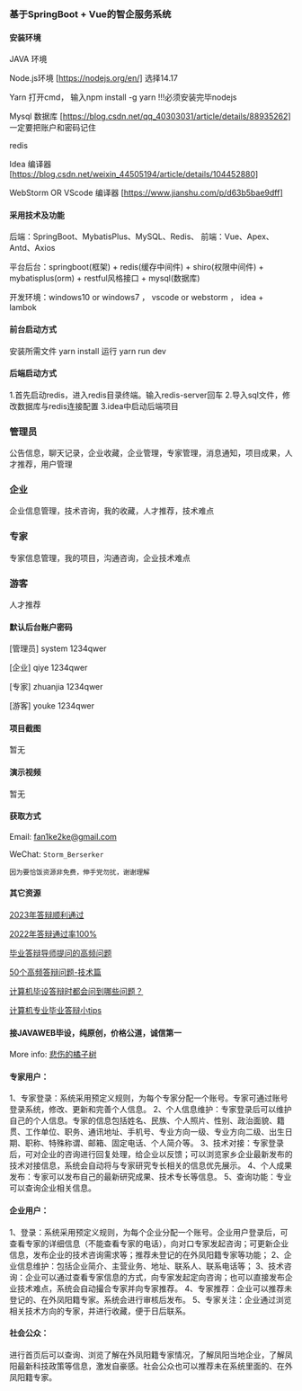 ### 基于SpringBoot + Vue的智企服务系统

#### 安装环境

JAVA 环境 

Node.js环境 [https://nodejs.org/en/] 选择14.17

Yarn 打开cmd， 输入npm install -g yarn !!!必须安装完毕nodejs

Mysql 数据库 [https://blog.csdn.net/qq_40303031/article/details/88935262] 一定要把账户和密码记住

redis

Idea 编译器 [https://blog.csdn.net/weixin_44505194/article/details/104452880]

WebStorm OR VScode 编译器 [https://www.jianshu.com/p/d63b5bae9dff]

#### 采用技术及功能

后端：SpringBoot、MybatisPlus、MySQL、Redis、
前端：Vue、Apex、Antd、Axios

平台后台：springboot(框架) + redis(缓存中间件) + shiro(权限中间件) + mybatisplus(orm) + restful风格接口 + mysql(数据库)

开发环境：windows10 or windows7 ， vscode or webstorm ， idea + lambok

#### 前台启动方式

安装所需文件 yarn install 
运行 yarn run dev

#### 后端启动方式

1.首先启动redis，进入redis目录终端。输入redis-server回车
2.导入sql文件，修改数据库与redis连接配置
3.idea中启动后端项目

### 管理员
公告信息，聊天记录，企业收藏，企业管理，专家管理，消息通知，项目成果，人才推荐，用户管理

### 企业
企业信息管理，技术咨询，我的收藏，人才推荐，技术难点

### 专家
专家信息管理，我的项目，沟通咨询，企业技术难点

### 游客
人才推荐

#### 默认后台账户密码

[管理员]
system
1234qwer

[企业]
qiye
1234qwer

[专家]
zhuanjia
1234qwer

[游客]
youke
1234qwer

#### 项目截图

暂无

#### 演示视频

暂无

#### 获取方式

Email: fan1ke2ke@gmail.com

WeChat: `Storm_Berserker`

`因为要恰饭资源非免费，伸手党勿扰，谢谢理解`

#### 其它资源

[2023年答辩顺利通过](https://berserker287.github.io/2023/06/14/2023%E5%B9%B4%E7%AD%94%E8%BE%A9%E9%A1%BA%E5%88%A9%E9%80%9A%E8%BF%87/)

[2022年答辩通过率100%](https://berserker287.github.io/2022/05/25/%E9%A1%B9%E7%9B%AE%E4%BA%A4%E6%98%93%E8%AE%B0%E5%BD%95/)

[毕业答辩导师提问的高频问题](https://berserker287.github.io/2023/06/13/%E6%AF%95%E4%B8%9A%E7%AD%94%E8%BE%A9%E5%AF%BC%E5%B8%88%E6%8F%90%E9%97%AE%E7%9A%84%E9%AB%98%E9%A2%91%E9%97%AE%E9%A2%98/)

[50个高频答辩问题-技术篇](https://berserker287.github.io/2023/06/13/50%E4%B8%AA%E9%AB%98%E9%A2%91%E7%AD%94%E8%BE%A9%E9%97%AE%E9%A2%98-%E6%8A%80%E6%9C%AF%E7%AF%87/)

[计算机毕设答辩时都会问到哪些问题？](https://www.zhihu.com/question/31020988)

[计算机专业毕业答辩小tips](https://zhuanlan.zhihu.com/p/145911029)


#### 接JAVAWEB毕设，纯原创，价格公道，诚信第一

More info: [悲伤的橘子树](https://berserker287.github.io/)

#### 专家用户：
1、专家登录：系统采用预定义规则，为每个专家分配一个账号。专家可通过账号登录系统，修改、更新和完善个人信息。
2、个人信息维护：专家登录后可以维护自己的个人信息。专家的信息包括姓名、民族、个人照片、性别、政治面貌、籍贯、工作单位、职务、通讯地址、手机号、专业方向一级、专业方向二级、出生日期、职称、特殊称谓、邮箱、固定电话、个人简介等。
3、技术对接：专家登录后，可对企业的咨询进行回复处理，给企业以反馈；可以浏览家乡企业最新发布的技术对接信息，系统会自动将与专家研究专长相关的信息优先展示。
4、个人成果发布：专家可以发布自己的最新研究成果、技术专长等信息。
5、查询功能：专业可以查询企业相关信息。
#### 企业用户：
1、登录：系统采用预定义规则，为每个企业分配一个账号。企业用户登录后，可查看专家的详细信息（不能查看专家的电话），向对口专家发起咨询；可更新企业信息，发布企业的技术咨询需求等；推荐未登记的在外凤阳籍专家等功能；
2、企业信息维护：包括企业简介、主营业务、地址、联系人、联系电话等；
3、技术咨询：企业可以通过查看专家信息的方式，向专家发起定向咨询；也可以直接发布企业技术难点，系统会自动撮合专家并向专家推荐。
4、专家推荐：企业可以推荐未登记的、在外凤阳籍专家。系统会进行审核后发布。
5、专家关注：企业通过浏览相关技术方向的专家，并进行收藏，便于日后联系。

#### 社会公众：
进行首页后可以查询、浏览了解在外凤阳籍专家情况，了解凤阳当地企业，了解凤阳最新科技政策等信息，激发自豪感。社会公众也可以推荐未在系统里面的、在外凤阳籍专家。
